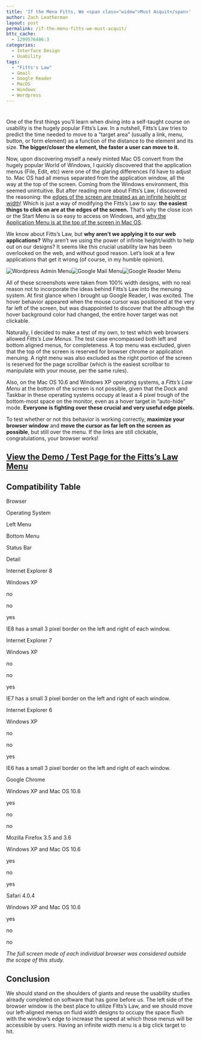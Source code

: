 ```yaml
---
title: 'If the Menu Fitts, We <span class="widow">Must Acquit</span>'
author: Zach Leatherman
layout: post
permalink: /if-the-menu-fitts-we-must-acquit/
bttc_cache:
  - 1299576486:3
categories:
  - Interface Design
  - Usability
tags:
  - "Fitts's Law"
  - Gmail
  - Google Reader
  - MacOS
  - Windows
  - Wordpress
---
```

# 

One of the first things you’ll learn when diving into a self-taught course on usability is the hugely popular Fitts’s Law. In a nutshell, Fitts’s Law tries to predict the time needed to move to a “target area” (usually a link, menu, button, or form element) as a function of the distance to the element and its size. **The bigger/closer the element, the faster a user can move to it.**

Now, upon discovering myself a newly minted Mac OS convert from the hugely popular World of Windows, I quickly discovered that the application menus (File, Edit, etc) were one of the glaring differences I’d have to adjust to. Mac OS had all menus separated from the application window, all the way at the top of the screen. Coming from the Windows environment, this seemed unintuitive. But after reading more about Fitts’s Law, I discovered the reasoning: the [edges of the screen are treated as an infinite height or width][1]! Which is just a way of modifying the Fitts’s Law to say: **the easiest things to click on are at the edges of the screen.** That’s why the close icon or the Start Menu is so easy to access on Windows, and [why the Application Menu is at the top of the screen in Mac OS][2].

 [1]: http://www.codinghorror.com/blog/2006/08/fitts-law-and-infinite-width.html
 [2]: http://www.asktog.com/basics/firstPrinciples.html#fittsLaw

We know about Fitts’s Law, but **why aren’t we applying it to our web applications?** Why aren’t we using the power of infinite height/width to help out on our designs? It seems like this crucial usability law has been overlooked on the web, and without good reason. Let’s look at a few applications that get it wrong (of course, in my humble opinion).

![Wordpress Admin Menu][3]![Google Mail Menu][4]![Google Reader Menu][5]

 [3]: http://www.zachleat.com/web/wp-content/uploads/2010/02/Screen-shot-2010-02-15-at-11.08.15-PM.png "Screen shot 2010-02-15 at 11.08.15 PM"
 [4]: http://www.zachleat.com/web/wp-content/uploads/2010/02/Screen-shot-2010-02-15-at-11.12.57-PM.png "Screen shot 2010-02-15 at 11.12.57 PM"
 [5]: http://www.zachleat.com/web/wp-content/uploads/2010/02/Screen-shot-2010-02-15-at-11.09.16-PM.png "Screen shot 2010-02-15 at 11.09.16 PM"



All of these screenshots were taken from 100% width designs, with no real reason not to incorporate the ideas behind Fitts’s Law into the menuing system. At first glance when I brought up Google Reader, I was excited. The hover behavior appeared when the mouse cursor was positioned at the very far left of the screen, but was disappointed to discover that the although the hover background color had changed, the entire hover target was not clickable.

Naturally, I decided to make a test of my own, to test which web browsers allowed *Fitts’s Law Menus*. The test case encompassed both left and bottom aligned menus, for completeness. A top menu was excluded, given that the top of the screen is reserved for browser chrome or application menuing. A right menu was also excluded as the right portion of the screen is reserved for the page scrollbar (which is the easiest scrollbar to manipulate with your mouse, per the same rules).

Also, on the Mac OS 10.6 and Windows XP operating systems, a *Fitts’s Law Menu* at the bottom of the screen is not possible, given that the Dock and Taskbar in these operating systems occupy at least a 4 pixel trough of the bottom-most space on the monitor, even as a hover target in “auto-hide” mode. **Everyone is fighting over these crucial and very useful edge pixels.**

To test whether or not this behavior is working correctly, **maximize your browser window** and **move the cursor as far left on the screen as possible**, but still over the menu. If the links are still clickable, congratulations, your browser works!

## [View the Demo / Test Page for the Fitts’s Law Menu][6]

 [6]: /test/fittmenu/

## Compatibility Table

Browser

Operating System

Left Menu

Bottom Menu

Status Bar

Detail

Internet Explorer 8

Windows XP

no

no

yes

IE8 has a small 3 pixel border on the left and right of each window.

Internet Explorer 7

Windows XP

no

no

yes

IE7 has a small 3 pixel border on the left and right of each window.

Internet Explorer 6

Windows XP

no

no

yes

IE6 has a small 3 pixel border on the left and right of each window.

Google Chrome

Windows XP and Mac OS 10.6

yes

no

no



Mozilla Firefox 3.5 and 3.6

Windows XP and Mac OS 10.6

yes

no

yes



Safari 4.0.4

Windows XP and Mac OS 10.6

yes

no

no



*The full screen mode of each individual browser was considered outside the scope of this study.*

## Conclusion

We should stand on the shoulders of giants and reuse the usability studies already completed on software that has gone before us. The left side of the browser window is the best place to utilize Fitts’s Law, and we should move our left-aligned menus on fluid width designs to occupy the space flush with the window’s edge to increase the speed at which those menus will be accessible by users. Having an infinite width menu is a big click target to hit.